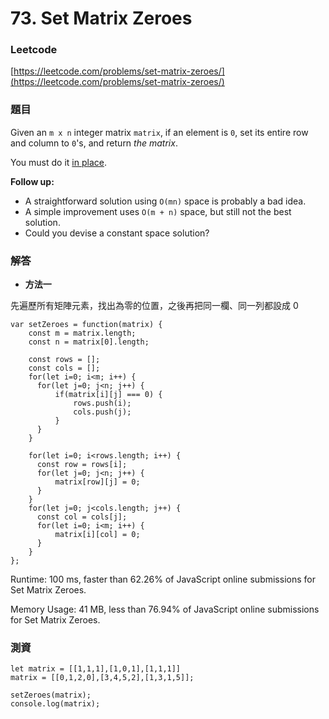 # 73. Set Matrix Zeroes

### Leetcode

[https://leetcode.com/problems/set-matrix-zeroes/](https://leetcode.com/problems/set-matrix-zeroes/)

### 題目

Given an `m x n` integer matrix `matrix`, if an element is `0`, set its entire row and column to `0`'s, and return _the matrix_.

You must do it [in place](https://en.wikipedia.org/wiki/In-place\_algorithm).

**Follow up:**

* A straightforward solution using `O(mn)` space is probably a bad idea.
* A simple improvement uses `O(m + n)` space, but still not the best solution.
* Could you devise a constant space solution?

### 解答 <a href="#ti-jie" id="ti-jie"></a>

* **方法一**

先遍歷所有矩陣元素，找出為零的位置，之後再把同一欄、同一列都設成 0

```
var setZeroes = function(matrix) {
    const m = matrix.length;
    const n = matrix[0].length;
    
    const rows = [];
    const cols = [];
    for(let i=0; i<m; i++) {
      for(let j=0; j<n; j++) {
          if(matrix[i][j] === 0) {
              rows.push(i);
              cols.push(j);
          }
      }
    }
    
    for(let i=0; i<rows.length; i++) {
      const row = rows[i];
      for(let j=0; j<n; j++) {
          matrix[row][j] = 0;
      }
    }
    for(let j=0; j<cols.length; j++) {
      const col = cols[j];
      for(let i=0; i<m; i++) {
          matrix[i][col] = 0;
      }
    }
};
```

Runtime: 100 ms, faster than 62.26% of JavaScript online submissions for Set Matrix Zeroes.

Memory Usage: 41 MB, less than 76.94% of JavaScript online submissions for Set Matrix Zeroes.

### 測資

```
let matrix = [[1,1,1],[1,0,1],[1,1,1]]
matrix = [[0,1,2,0],[3,4,5,2],[1,3,1,5]];

setZeroes(matrix);
console.log(matrix);
```
